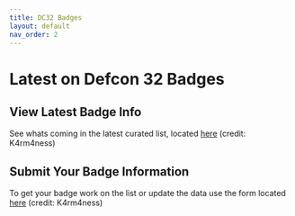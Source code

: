 ```yaml
---
title: DC32 Badges
layout: default
nav_order: 2
---
```


# Latest on Defcon 32 Badges

## View Latest Badge Info
See whats coming in the latest curated list, located [here](https://t.co/JUbgMb3Lze) (credit: K4rm4ness)


## Submit Your Badge Information
To get your badge work on the list or update the data use the form located [here](https://t.co/UhN5iChYvH) (credit: K4rm4ness)
